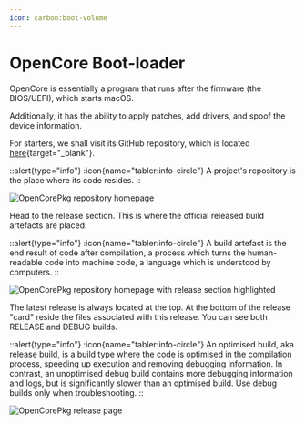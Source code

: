 ```yaml
---
icon: carbon:boot-volume
---
```


# OpenCore Boot-loader

OpenCore is essentially a program that runs after the firmware (the BIOS/UEFI), which starts macOS.

Additionally, it has the ability to apply patches, add drivers, and spoof the device information.

For starters, we shall visit its GitHub repository, which is located [here](https://github.com/Acidanthera/OpenCorePkg){target="_blank"}.

::alert{type="info"}
:icon{name="tabler:info-circle"} A project's repository is the place where its code resides.
::

![OpenCorePkg repository homepage](/images/screenshot-opencorepkg.png)

Head to the release section. This is where the official released build artefacts are placed.

::alert{type="info"}
:icon{name="tabler:info-circle"} A build artefact is the end result of code after compilation, a process which turns the human-readable code into machine code, a language which is understood by computers.
::

![OpenCorePkg repository homepage with release section highlighted](/images/screenshot-opencorepkg-release-section.png)

The latest release is always located at the top. At the bottom of the release "card" reside the files associated with this release. You can see both RELEASE and DEBUG builds.

::alert{type="info"}
:icon{name="tabler:info-circle"} An optimised build, aka release build, is a build type where the code is optimised in the compilation process, speeding up execution and removing debugging information. In contrast, an unoptimised debug build contains more debugging information and logs, but is significantly slower than an optimised build. Use debug builds only when troubleshooting.
::

![OpenCorePkg release page](/images/screenshot-opencorepkg-release-page.png)
